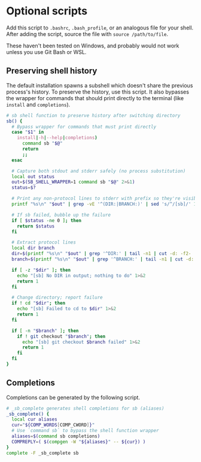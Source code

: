 # Optional scripts

Add this script to `.bashrc`, `.bash_profile`, or an analogous file for your shell. After adding the script, source the file with `source /path/to/file`. 

These haven't been tested on Windows, and probably would not work unless you use Git Bash or WSL.

## Preserving shell history

The default installation spawns a subshell which doesn't share the previous process's history. To preserve the history, use this script. It also bypasses the wrapper for commands that should print directly to the terminal (like `install` and `completions`). 

```bash
# sb shell function to preserve history after switching directory
sb() {
  # Bypass wrapper for commands that must print directly
  case "$1" in
    install|-h|--help|completions)
      command sb "$@"
      return
      ;;
  esac

  # Capture both stdout and stderr safely (no process substitution)
  local out status
  out=$(SB_SHELL_WRAPPER=1 command sb "$@" 2>&1)
  status=$?

  # Print any non-protocol lines to stderr with prefix so they're visible
  printf "%s\n" "$out" | grep -vE '^(DIR:|BRANCH:)' | sed 's/^/[sb]/' 1>&2

  # If sb failed, bubble up the failure
  if [ $status -ne 0 ]; then
    return $status
  fi

  # Extract protocol lines
  local dir branch
  dir=$(printf "%s\n" "$out" | grep '^DIR:' | tail -n1 | cut -d: -f2- | xargs)
  branch=$(printf "%s\n" "$out" | grep '^BRANCH:' | tail -n1 | cut -d: -f2- | xargs)

  if [ -z "$dir" ]; then
    echo "[sb] No DIR in output; nothing to do" 1>&2
    return 1
  fi

  # Change directory; report failure
  if ! cd "$dir"; then
    echo "[sb] Failed to cd to $dir" 1>&2
    return 1
  fi

  if [ -n "$branch" ]; then
    if ! git checkout "$branch"; then
      echo "[sb] git checkout $branch failed" 1>&2
      return 1
    fi
  fi
}
```

## Completions

Completions can be generated by the following script.

```bash
# _sb_complete generates shell completions for sb (aliases)
_sb_complete() {
  local cur aliases
  cur="${COMP_WORDS[COMP_CWORD]}"
  # Use `command sb` to bypass the shell function wrapper
  aliases=$(command sb completions)
  COMPREPLY=( $(compgen -W "${aliases}" -- ${cur}) )
}
complete -F _sb_complete sb
```